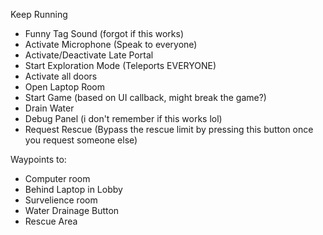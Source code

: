 Keep Running

- Funny Tag Sound (forgot if this works)
- Activate Microphone (Speak to everyone)
- Activate/Deactivate Late Portal
- Start Exploration Mode (Teleports EVERYONE)
- Activate all doors
- Open Laptop Room
- Start Game (based on UI callback, might break the game?)
- Drain Water
- Debug Panel (i don't remember if this works lol)
- Request Rescue (Bypass the rescue limit by pressing this button once you request someone else)

Waypoints to:

- Computer room
- Behind Laptop in Lobby
- Survelience room
- Water Drainage Button
- Rescue Area

